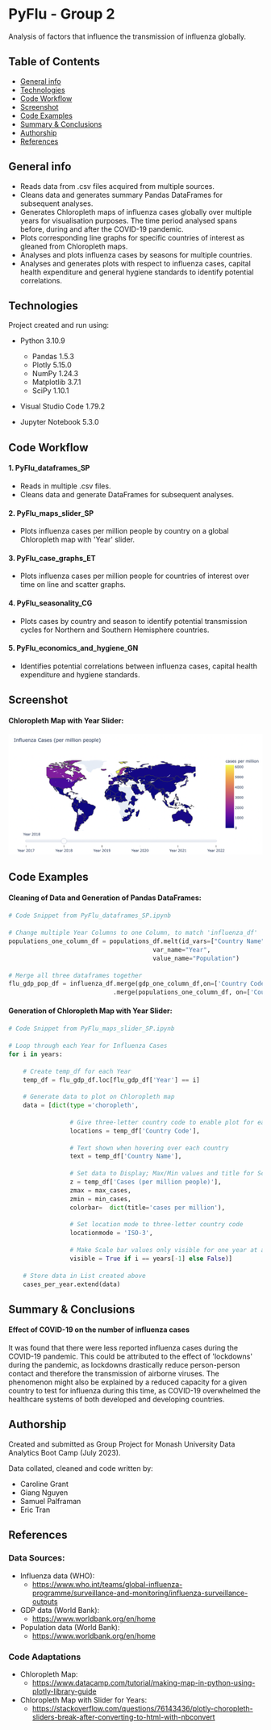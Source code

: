 # PyFlu - Group 2

Analysis of factors that influence the transmission of influenza globally.

## Table of Contents

- [General info](#general-info)
- [Technologies](#technologies)
- [Code Workflow](#code-workflow)
- [Screenshot](#screenshot)
- [Code Examples](#code-examples)
- [Summary & Conclusions](#summary-&-conclusions)
- [Authorship](#authorship)
- [References](#references)

## General info

- Reads data from .csv files acquired from multiple sources.
- Cleans data and generates summary Pandas DataFrames for subsequent analyses.
- Generates Chloropleth maps of influenza cases globally over multiple years for visualisation purposes. The time period analysed spans before, during and after the COVID-19 pandemic.
- Plots corresponding line graphs for specific countries of interest as gleaned from Chloropleth maps.
- Analyses and plots influenza cases by seasons for multiple countries.
- Analyses and generates plots with respect to influenza cases, capital health expenditure and general hygiene standards to identify potential correlations.

## Technologies

Project created and run using:

- Python 3.10.9
  - Pandas 1.5.3
  - Plotly 5.15.0
  - NumPy 1.24.3
  - Matplotlib 3.7.1
  - SciPy 1.10.1

- Visual Studio Code 1.79.2
- Jupyter Notebook 5.3.0

## Code Workflow

#### 1. PyFlu_dataframes_SP
   - Reads in multiple .csv files.
   - Cleans data and generate DataFrames for subsequent analyses.
#### 2. PyFlu_maps_slider_SP 
   - Plots influenza cases per million people by country on a global Chloropleth map with 'Year' slider.
#### 3. PyFlu_case_graphs_ET
   - Plots influenza cases per million people for countries of interest over time on line and scatter graphs.
#### 4. PyFlu_seasonality_CG
   - Plots cases by country and season to identify potential transmission cycles for Northern and Southern Hemisphere countries.
#### 5. PyFlu_economics_and_hygiene_GN
   - Identifies potential correlations between influenza cases, capital health expenditure and hygiene standards.

## Screenshot

#### Chloropleth Map with Year Slider:

![chloropleth_map_slider](Resources/chloropleth_map_slider.png)

## Code Examples

#### Cleaning of Data and Generation of Pandas DataFrames:

```python
# Code Snippet from PyFlu_dataframes_SP.ipynb

# Change multiple Year Columns to one Column, to match 'influenza_df'
populations_one_column_df = populations_df.melt(id_vars=["Country Name", 'Country Code'], 
                                        var_name="Year", 
                                        value_name="Population")

# Merge all three dataframes together
flu_gdp_pop_df = influenza_df.merge(gdp_one_column_df,on=['Country Code', 'Country Name', 'Year'])\
                             .merge(populations_one_column_df, on=['Country Code', 'Country Name', 'Year'])
```

#### Generation of Chloropleth Map with Year Slider:
```python
# Code Snippet from PyFlu_maps_slider_SP.ipynb

# Loop through each Year for Influenza Cases
for i in years:
    
    # Create temp_df for each Year
    temp_df = flu_gdp_df.loc[flu_gdp_df['Year'] == i]
    
    # Generate data to plot on Chloropleth map
    data = [dict(type ='choropleth',
                 
                 # Give three-letter country code to enable plot for each country
                 locations = temp_df['Country Code'],
                 
                 # Text shown when hovering over each country
                 text = temp_df['Country Name'],
                 
                 # Set data to Display; Max/Min values and title for Scale Bar
                 z = temp_df['Cases (per million people)'],
                 zmax = max_cases,
                 zmin = min_cases,
                 colorbar=  dict(title='cases per million'),
                 
                 # Set location mode to three-letter country code
                 locationmode = 'ISO-3', 
                 
                 # Make Scale bar values only visible for one year at a time
                 visible = True if i == years[-1] else False)] 
    
    # Store data in List created above
    cases_per_year.extend(data)
```

## Summary & Conclusions 

#### Effect of COVID-19 on the number of influenza cases

It was found that there were less reported influenza cases during the COVID-19 pandemic. This could be attributed to the effect of 'lockdowns' during the pandemic, as lockdowns drastically reduce person-person contact and therefore the transmission of airborne viruses. The phenomenon might also be explained by a reduced capacity for a given country to test for influenza during this time, as COVID-19 overwhelmed the healthcare systems of both developed and developing countries.

## Authorship

Created and submitted as Group Project for Monash University Data Analytics Boot Camp (July 2023).

Data collated, cleaned and code written by:

- Caroline Grant
- Giang Nguyen
- Samuel Palframan
- Eric Tran

## References

### Data Sources:
- Influenza data (WHO):
	- https://www.who.int/teams/global-influenza-programme/surveillance-and-monitoring/influenza-surveillance-outputs
- GDP data (World Bank):
	- https://www.worldbank.org/en/home
- Population data (World Bank):
  - https://www.worldbank.org/en/home

### Code Adaptations
- Chloropleth Map:
  - https://www.datacamp.com/tutorial/making-map-in-python-using-plotly-library-guide
- Chloropleth Map with Slider for Years:
	- https://stackoverflow.com/questions/76143436/plotly-choropleth-sliders-break-after-converting-to-html-with-nbconvert
